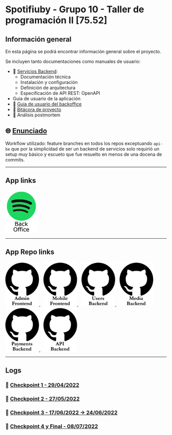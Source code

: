 # Spotifiuby - Grupo 10 - Taller de programación II [75.52]

## Información general

En esta página se podrá encontrar información general sobre el proyecto.

Se incluyen tanto documentaciones como manuales de usuario:

- 📁 [Servicios Backend](architecture.md):
  - Documentación técnica
  - Instalación y configuración
  - Definición de arquitectura
  - Especificación de API REST: OpenAPI
- Guia de usuario de la aplicación
- 📁 [Guia de usuario del backoffice](admin.md)
- 📁 [Bitácora de proyecto](binnacle.md)
- 📁 Análisis postmortem

## 🌐 [Enunciado](https://taller-de-programacion-2.github.io/works/statement/2022/1/enunciado/)

Workflow utilizado: feature branches en todos los repos exceptuando `api-be` que por la simplicidad de ser un backend de servicios solo requirió un setup muy básico y escueto que fue resuelto en menos de una docena de commits.

---

## App links

<a href="https://admin-fe-spotifiuby.herokuapp.com/" target="_blank">
<img src="img/spotify-backoffice.png" style="width:100px;"/>
</a>

---

## App Repo links

<a href="https://github.com/taller2-grupo10/admin-fe" style="margin-right: 10px;" target="_blank">
<img src="img/github-admin-fe.png" style="width:105px;"/>
</a>
<a href="https://github.com/taller2-grupo10/mobile-fe" style="margin-right: 10px;" target="_blank">
<img src="img/github-mobile-fe.png" style="width:105px;"/>
</a>
<a href="https://github.com/taller2-grupo10/users-be" style="margin-right: 10px;" target="_blank">
<img src="img/github-users-be.png" style="width:105px;"/>
</a>
<a href="https://github.com/taller2-grupo10/media-be" style="margin-right: 10px;" target="_blank">
<img src="img/github-media-be.png" style="width:105px;"/>
</a>
<a href="https://github.com/taller2-grupo10/payments-be" style="margin-right: 10px;" target="_blank">
<img src="img/github-payments-be.png" style="width:105px;"/>
</a>
<a href="https://github.com/taller2-grupo10/api-be" style="margin-right: 10px;" target="_blank">
<img src="img/github-api-be.png" style="width:105px;"/>
</a>

---

## Logs

### 📌 [Checkpoint 1 - 29/04/2022](checkpoint1.md)

### 📌 [Checkpoint 2 - 27/05/2022](checkpoint2.md)

### 📌 [Checkpoint 3 - 17/06/2022 → 24/06/2022](checkpoint3.md)

### 📌 [Checkpoint 4 y Final - 08/07/2022](checkpointFinal.md)
